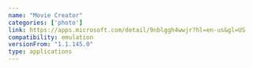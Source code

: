 ```yaml
---
name: "Movie Creator"
categories: ['photo']
link: https://apps.microsoft.com/detail/9nblggh4wwjr?hl=en-us&gl=US
compatibility: emulation
versionFrom: "1.1.145.0"
type: applications
---
```


